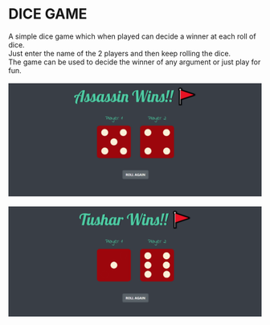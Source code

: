 # DICE GAME 
A simple dice game which when played can decide a winner at each roll of dice.
<br>
Just enter the name of the 2 players and then keep rolling the dice.
<br>
The game can be used to decide the winner of any argument or just play for fun.
<br>
<br>
<img src="SS 1.png">
<br>
<br>
<img src="SS 2.png">
